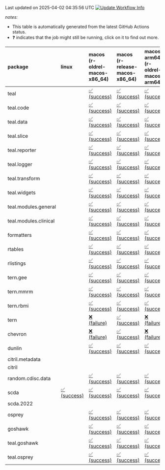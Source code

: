 Last updated on 2025-04-02 04:35:56 UTC [![Update Workflow
Info](https://github.com/averissimo/verdepcheck-status/actions/workflows/update.yaml/badge.svg)](https://github.com/averissimo/verdepcheck-status/actions/workflows/update.yaml)

*notes:*

-   This table is automatically generated from the latest GitHub Actions
    status.
-   ❓ indicates that the job might still be running, click on it to
    find out more.

<table>
<colgroup>
<col style="width: 1%" />
<col style="width: 6%" />
<col style="width: 7%" />
<col style="width: 7%" />
<col style="width: 7%" />
<col style="width: 7%" />
<col style="width: 7%" />
<col style="width: 7%" />
<col style="width: 7%" />
<col style="width: 7%" />
<col style="width: 7%" />
<col style="width: 7%" />
<col style="width: 7%" />
<col style="width: 7%" />
</colgroup>
<thead>
<tr class="header">
<th style="text-align: left;">package</th>
<th style="text-align: left;">linux</th>
<th style="text-align: left;">macos (r-oldrel-macos-x86_64)</th>
<th style="text-align: left;">macos (r-release-macos-x86_64)</th>
<th style="text-align: left;">macos-arm64 (r-oldrel-macos-arm64)</th>
<th style="text-align: left;">macos-arm64 (r-release-macos-arm64)</th>
<th style="text-align: left;">nosuggests</th>
<th style="text-align: left;">ubuntu-clang</th>
<th style="text-align: left;">ubuntu-gcc12</th>
<th style="text-align: left;">ubuntu-next</th>
<th style="text-align: left;">ubuntu-release</th>
<th style="text-align: left;">windows (r-devel-windows-x86_64)</th>
<th style="text-align: left;">windows (r-oldrel-windows-x86_64)</th>
<th style="text-align: left;">windows (r-release-windows-x86_64)</th>
</tr>
</thead>
<tbody>
<tr class="odd">
<td style="text-align: left;">teal</td>
<td style="text-align: left;"></td>
<td
style="text-align: left;"><a href="https://github.com/insightsengineering/teal/actions/runs/14152341141/job/39647227113">✅
(success)</a></td>
<td
style="text-align: left;"><a href="https://github.com/insightsengineering/teal/actions/runs/14152341141/job/39647226747">✅
(success)</a></td>
<td
style="text-align: left;"><a href="https://github.com/insightsengineering/teal/actions/runs/14152341141/job/39647226981">✅
(success)</a></td>
<td
style="text-align: left;"><a href="https://github.com/insightsengineering/teal/actions/runs/14152341141/job/39647226603">✅
(success)</a></td>
<td
style="text-align: left;"><a href="https://github.com/insightsengineering/teal/actions/runs/14152341141/job/39647227167">✅
(success)</a></td>
<td
style="text-align: left;"><a href="https://github.com/insightsengineering/teal/actions/runs/14152341141/job/39647226443">✅
(success)</a></td>
<td
style="text-align: left;"><a href="https://github.com/insightsengineering/teal/actions/runs/14152341141/job/39647226518">❌
(failure)</a></td>
<td
style="text-align: left;"><a href="https://github.com/insightsengineering/teal/actions/runs/14152341141/job/39647226795">✅
(success)</a></td>
<td
style="text-align: left;"><a href="https://github.com/insightsengineering/teal/actions/runs/14152341141/job/39647226928">✅
(success)</a></td>
<td
style="text-align: left;"><a href="https://github.com/insightsengineering/teal/actions/runs/14152341141/job/39647226134">✅
(success)</a></td>
<td
style="text-align: left;"><a href="https://github.com/insightsengineering/teal/actions/runs/14152341141/job/39647227211">✅
(success)</a></td>
<td
style="text-align: left;"><a href="https://github.com/insightsengineering/teal/actions/runs/14152341141/job/39647226848">✅
(success)</a></td>
</tr>
<tr class="even">
<td style="text-align: left;">teal.code</td>
<td style="text-align: left;"></td>
<td
style="text-align: left;"><a href="https://github.com/insightsengineering/teal.code/actions/runs/14152356469/job/39647262488">✅
(success)</a></td>
<td
style="text-align: left;"><a href="https://github.com/insightsengineering/teal.code/actions/runs/14152356469/job/39647262128">✅
(success)</a></td>
<td
style="text-align: left;"><a href="https://github.com/insightsengineering/teal.code/actions/runs/14152356469/job/39647262340">✅
(success)</a></td>
<td
style="text-align: left;"><a href="https://github.com/insightsengineering/teal.code/actions/runs/14152356469/job/39647262001">✅
(success)</a></td>
<td
style="text-align: left;"><a href="https://github.com/insightsengineering/teal.code/actions/runs/14152356469/job/39647262566">✅
(success)</a></td>
<td
style="text-align: left;"><a href="https://github.com/insightsengineering/teal.code/actions/runs/14152356469/job/39647261693">✅
(success)</a></td>
<td
style="text-align: left;"><a href="https://github.com/insightsengineering/teal.code/actions/runs/14152356469/job/39647261941">✅
(success)</a></td>
<td
style="text-align: left;"><a href="https://github.com/insightsengineering/teal.code/actions/runs/14152356469/job/39647262189">✅
(success)</a></td>
<td
style="text-align: left;"><a href="https://github.com/insightsengineering/teal.code/actions/runs/14152356469/job/39647262291">✅
(success)</a></td>
<td
style="text-align: left;"><a href="https://github.com/insightsengineering/teal.code/actions/runs/14152356469/job/39647261883">✅
(success)</a></td>
<td
style="text-align: left;"><a href="https://github.com/insightsengineering/teal.code/actions/runs/14152356469/job/39647262644">✅
(success)</a></td>
<td
style="text-align: left;"><a href="https://github.com/insightsengineering/teal.code/actions/runs/14152356469/job/39647262240">✅
(success)</a></td>
</tr>
<tr class="odd">
<td style="text-align: left;">teal.data</td>
<td style="text-align: left;"></td>
<td
style="text-align: left;"><a href="https://github.com/insightsengineering/teal.data/actions/runs/14152345164/job/39647236974">✅
(success)</a></td>
<td
style="text-align: left;"><a href="https://github.com/insightsengineering/teal.data/actions/runs/14152345164/job/39647236344">✅
(success)</a></td>
<td
style="text-align: left;"><a href="https://github.com/insightsengineering/teal.data/actions/runs/14152345164/job/39647236779">✅
(success)</a></td>
<td
style="text-align: left;"><a href="https://github.com/insightsengineering/teal.data/actions/runs/14152345164/job/39647236026">✅
(success)</a></td>
<td
style="text-align: left;"><a href="https://github.com/insightsengineering/teal.data/actions/runs/14152345164/job/39647237183">✅
(success)</a></td>
<td
style="text-align: left;"><a href="https://github.com/insightsengineering/teal.data/actions/runs/14152345164/job/39647235844">✅
(success)</a></td>
<td
style="text-align: left;"><a href="https://github.com/insightsengineering/teal.data/actions/runs/14152345164/job/39647236153">✅
(success)</a></td>
<td
style="text-align: left;"><a href="https://github.com/insightsengineering/teal.data/actions/runs/14152345164/job/39647236696">✅
(success)</a></td>
<td
style="text-align: left;"><a href="https://github.com/insightsengineering/teal.data/actions/runs/14152345164/job/39647236888">✅
(success)</a></td>
<td
style="text-align: left;"><a href="https://github.com/insightsengineering/teal.data/actions/runs/14152345164/job/39647235164">✅
(success)</a></td>
<td
style="text-align: left;"><a href="https://github.com/insightsengineering/teal.data/actions/runs/14152345164/job/39647237319">✅
(success)</a></td>
<td
style="text-align: left;"><a href="https://github.com/insightsengineering/teal.data/actions/runs/14152345164/job/39647236576">✅
(success)</a></td>
</tr>
<tr class="even">
<td style="text-align: left;">teal.slice</td>
<td style="text-align: left;"></td>
<td
style="text-align: left;"><a href="https://github.com/insightsengineering/teal.slice/actions/runs/14152350752/job/39647250264">✅
(success)</a></td>
<td
style="text-align: left;"><a href="https://github.com/insightsengineering/teal.slice/actions/runs/14152350752/job/39647249988">✅
(success)</a></td>
<td
style="text-align: left;"><a href="https://github.com/insightsengineering/teal.slice/actions/runs/14152350752/job/39647250134">✅
(success)</a></td>
<td
style="text-align: left;"><a href="https://github.com/insightsengineering/teal.slice/actions/runs/14152350752/job/39647249807">✅
(success)</a></td>
<td
style="text-align: left;"><a href="https://github.com/insightsengineering/teal.slice/actions/runs/14152350752/job/39647250312">✅
(success)</a></td>
<td
style="text-align: left;"><a href="https://github.com/insightsengineering/teal.slice/actions/runs/14152350752/job/39647249414">✅
(success)</a></td>
<td
style="text-align: left;"><a href="https://github.com/insightsengineering/teal.slice/actions/runs/14152350752/job/39647249698">✅
(success)</a></td>
<td
style="text-align: left;"><a href="https://github.com/insightsengineering/teal.slice/actions/runs/14152350752/job/39647249938">✅
(success)</a></td>
<td
style="text-align: left;"><a href="https://github.com/insightsengineering/teal.slice/actions/runs/14152350752/job/39647250032">✅
(success)</a></td>
<td
style="text-align: left;"><a href="https://github.com/insightsengineering/teal.slice/actions/runs/14152350752/job/39647249751">✅
(success)</a></td>
<td
style="text-align: left;"><a href="https://github.com/insightsengineering/teal.slice/actions/runs/14152350752/job/39647250370">✅
(success)</a></td>
<td
style="text-align: left;"><a href="https://github.com/insightsengineering/teal.slice/actions/runs/14152350752/job/39647250092">✅
(success)</a></td>
</tr>
<tr class="odd">
<td style="text-align: left;">teal.reporter</td>
<td style="text-align: left;"></td>
<td
style="text-align: left;"><a href="https://github.com/insightsengineering/teal.reporter/actions/runs/14152349825/job/39647248926">✅
(success)</a></td>
<td
style="text-align: left;"><a href="https://github.com/insightsengineering/teal.reporter/actions/runs/14152349825/job/39647248361">✅
(success)</a></td>
<td
style="text-align: left;"><a href="https://github.com/insightsengineering/teal.reporter/actions/runs/14152349825/job/39647248743">✅
(success)</a></td>
<td
style="text-align: left;"><a href="https://github.com/insightsengineering/teal.reporter/actions/runs/14152349825/job/39647247521">✅
(success)</a></td>
<td
style="text-align: left;"><a href="https://github.com/insightsengineering/teal.reporter/actions/runs/14152349825/job/39647249188">✅
(success)</a></td>
<td
style="text-align: left;"><a href="https://github.com/insightsengineering/teal.reporter/actions/runs/14152349825/job/39647246501">✅
(success)</a></td>
<td
style="text-align: left;"><a href="https://github.com/insightsengineering/teal.reporter/actions/runs/14152349825/job/39647247165">✅
(success)</a></td>
<td
style="text-align: left;"><a href="https://github.com/insightsengineering/teal.reporter/actions/runs/14152349825/job/39647248447">✅
(success)</a></td>
<td
style="text-align: left;"><a href="https://github.com/insightsengineering/teal.reporter/actions/runs/14152349825/job/39647248637">✅
(success)</a></td>
<td
style="text-align: left;"><a href="https://github.com/insightsengineering/teal.reporter/actions/runs/14152349825/job/39647247011">✅
(success)</a></td>
<td
style="text-align: left;"><a href="https://github.com/insightsengineering/teal.reporter/actions/runs/14152349825/job/39647249278">✅
(success)</a></td>
<td
style="text-align: left;"><a href="https://github.com/insightsengineering/teal.reporter/actions/runs/14152349825/job/39647248533">✅
(success)</a></td>
</tr>
<tr class="even">
<td style="text-align: left;">teal.logger</td>
<td style="text-align: left;"></td>
<td
style="text-align: left;"><a href="https://github.com/insightsengineering/teal.logger/actions/runs/14152344904/job/39647236860">✅
(success)</a></td>
<td
style="text-align: left;"><a href="https://github.com/insightsengineering/teal.logger/actions/runs/14152344904/job/39647236088">✅
(success)</a></td>
<td
style="text-align: left;"><a href="https://github.com/insightsengineering/teal.logger/actions/runs/14152344904/job/39647236635">✅
(success)</a></td>
<td
style="text-align: left;"><a href="https://github.com/insightsengineering/teal.logger/actions/runs/14152344904/job/39647235551">✅
(success)</a></td>
<td
style="text-align: left;"><a href="https://github.com/insightsengineering/teal.logger/actions/runs/14152344904/job/39647237188">✅
(success)</a></td>
<td
style="text-align: left;"><a href="https://github.com/insightsengineering/teal.logger/actions/runs/14152344904/job/39647235383">✅
(success)</a></td>
<td
style="text-align: left;"><a href="https://github.com/insightsengineering/teal.logger/actions/runs/14152344904/job/39647235947">✅
(success)</a></td>
<td
style="text-align: left;"><a href="https://github.com/insightsengineering/teal.logger/actions/runs/14152344904/job/39647236541">✅
(success)</a></td>
<td
style="text-align: left;"><a href="https://github.com/insightsengineering/teal.logger/actions/runs/14152344904/job/39647236744">✅
(success)</a></td>
<td
style="text-align: left;"><a href="https://github.com/insightsengineering/teal.logger/actions/runs/14152344904/job/39647234633">✅
(success)</a></td>
<td
style="text-align: left;"><a href="https://github.com/insightsengineering/teal.logger/actions/runs/14152344904/job/39647237094">✅
(success)</a></td>
<td
style="text-align: left;"><a href="https://github.com/insightsengineering/teal.logger/actions/runs/14152344904/job/39647236428">✅
(success)</a></td>
</tr>
<tr class="odd">
<td style="text-align: left;">teal.transform</td>
<td style="text-align: left;"></td>
<td
style="text-align: left;"><a href="https://github.com/insightsengineering/teal.transform/actions/runs/14152350067/job/39647249347">✅
(success)</a></td>
<td
style="text-align: left;"><a href="https://github.com/insightsengineering/teal.transform/actions/runs/14152350067/job/39647248640">✅
(success)</a></td>
<td
style="text-align: left;"><a href="https://github.com/insightsengineering/teal.transform/actions/runs/14152350067/job/39647249213">✅
(success)</a></td>
<td
style="text-align: left;"><a href="https://github.com/insightsengineering/teal.transform/actions/runs/14152350067/job/39647248393">✅
(success)</a></td>
<td
style="text-align: left;"><a href="https://github.com/insightsengineering/teal.transform/actions/runs/14152350067/job/39647249281">✅
(success)</a></td>
<td
style="text-align: left;"><a href="https://github.com/insightsengineering/teal.transform/actions/runs/14152350067/job/39647247518">✅
(success)</a></td>
<td
style="text-align: left;"><a href="https://github.com/insightsengineering/teal.transform/actions/runs/14152350067/job/39647247889">✅
(success)</a></td>
<td
style="text-align: left;"><a href="https://github.com/insightsengineering/teal.transform/actions/runs/14152350067/job/39647248741">✅
(success)</a></td>
<td
style="text-align: left;"><a href="https://github.com/insightsengineering/teal.transform/actions/runs/14152350067/job/39647248892">✅
(success)</a></td>
<td
style="text-align: left;"><a href="https://github.com/insightsengineering/teal.transform/actions/runs/14152350067/job/39647246874">✅
(success)</a></td>
<td
style="text-align: left;"><a href="https://github.com/insightsengineering/teal.transform/actions/runs/14152350067/job/39647249505">✅
(success)</a></td>
<td
style="text-align: left;"><a href="https://github.com/insightsengineering/teal.transform/actions/runs/14152350067/job/39647248812">✅
(success)</a></td>
</tr>
<tr class="even">
<td style="text-align: left;">teal.widgets</td>
<td style="text-align: left;"></td>
<td
style="text-align: left;"><a href="https://github.com/insightsengineering/teal.widgets/actions/runs/14152359037/job/39647285386">✅
(success)</a></td>
<td
style="text-align: left;"><a href="https://github.com/insightsengineering/teal.widgets/actions/runs/14152359037/job/39647284948">✅
(success)</a></td>
<td
style="text-align: left;"><a href="https://github.com/insightsengineering/teal.widgets/actions/runs/14152359037/job/39647285231">✅
(success)</a></td>
<td
style="text-align: left;"><a href="https://github.com/insightsengineering/teal.widgets/actions/runs/14152359037/job/39647284707">✅
(success)</a></td>
<td
style="text-align: left;"><a href="https://github.com/insightsengineering/teal.widgets/actions/runs/14152359037/job/39647285480">✅
(success)</a></td>
<td
style="text-align: left;"><a href="https://github.com/insightsengineering/teal.widgets/actions/runs/14152359037/job/39647284377">✅
(success)</a></td>
<td
style="text-align: left;"><a href="https://github.com/insightsengineering/teal.widgets/actions/runs/14152359037/job/39647284645">✅
(success)</a></td>
<td
style="text-align: left;"><a href="https://github.com/insightsengineering/teal.widgets/actions/runs/14152359037/job/39647285022">✅
(success)</a></td>
<td
style="text-align: left;"><a href="https://github.com/insightsengineering/teal.widgets/actions/runs/14152359037/job/39647285146">✅
(success)</a></td>
<td
style="text-align: left;"><a href="https://github.com/insightsengineering/teal.widgets/actions/runs/14152359037/job/39647284575">✅
(success)</a></td>
<td
style="text-align: left;"><a href="https://github.com/insightsengineering/teal.widgets/actions/runs/14152359037/job/39647285688">✅
(success)</a></td>
<td
style="text-align: left;"><a href="https://github.com/insightsengineering/teal.widgets/actions/runs/14152359037/job/39647285082">✅
(success)</a></td>
</tr>
<tr class="odd">
<td style="text-align: left;">teal.modules.general</td>
<td style="text-align: left;"></td>
<td
style="text-align: left;"><a href="https://github.com/insightsengineering/teal.modules.general/actions/runs/14152341683/job/39647227084">✅
(success)</a></td>
<td
style="text-align: left;"><a href="https://github.com/insightsengineering/teal.modules.general/actions/runs/14152341683/job/39647226894">✅
(success)</a></td>
<td
style="text-align: left;"><a href="https://github.com/insightsengineering/teal.modules.general/actions/runs/14152341683/job/39647227015">✅
(success)</a></td>
<td
style="text-align: left;"><a href="https://github.com/insightsengineering/teal.modules.general/actions/runs/14152341683/job/39647226683">✅
(success)</a></td>
<td style="text-align: left;"></td>
<td style="text-align: left;"></td>
<td style="text-align: left;"></td>
<td
style="text-align: left;"><a href="https://github.com/insightsengineering/teal.modules.general/actions/runs/14152341683/job/39647226760">✅
(success)</a></td>
<td
style="text-align: left;"><a href="https://github.com/insightsengineering/teal.modules.general/actions/runs/14152341683/job/39647226815">✅
(success)</a></td>
<td
style="text-align: left;"><a href="https://github.com/insightsengineering/teal.modules.general/actions/runs/14152341683/job/39647226544">✅
(success)</a></td>
<td
style="text-align: left;"><a href="https://github.com/insightsengineering/teal.modules.general/actions/runs/14152341683/job/39647227152">✅
(success)</a></td>
<td
style="text-align: left;"><a href="https://github.com/insightsengineering/teal.modules.general/actions/runs/14152341683/job/39647226951">✅
(success)</a></td>
</tr>
<tr class="even">
<td style="text-align: left;">teal.modules.clinical</td>
<td style="text-align: left;"></td>
<td
style="text-align: left;"><a href="https://github.com/insightsengineering/teal.modules.clinical/actions/runs/14152354565/job/39647259395">✅
(success)</a></td>
<td
style="text-align: left;"><a href="https://github.com/insightsengineering/teal.modules.clinical/actions/runs/14152354565/job/39647259160">✅
(success)</a></td>
<td
style="text-align: left;"><a href="https://github.com/insightsengineering/teal.modules.clinical/actions/runs/14152354565/job/39647259319">✅
(success)</a></td>
<td
style="text-align: left;"><a href="https://github.com/insightsengineering/teal.modules.clinical/actions/runs/14152354565/job/39647259074">✅
(success)</a></td>
<td style="text-align: left;"></td>
<td style="text-align: left;"></td>
<td style="text-align: left;"></td>
<td
style="text-align: left;"><a href="https://github.com/insightsengineering/teal.modules.clinical/actions/runs/14152354565/job/39647258712">✅
(success)</a></td>
<td
style="text-align: left;"><a href="https://github.com/insightsengineering/teal.modules.clinical/actions/runs/14152354565/job/39647258948">✅
(success)</a></td>
<td
style="text-align: left;"><a href="https://github.com/insightsengineering/teal.modules.clinical/actions/runs/14152354565/job/39647258875">✅
(success)</a></td>
<td
style="text-align: left;"><a href="https://github.com/insightsengineering/teal.modules.clinical/actions/runs/14152354565/job/39647259460">✅
(success)</a></td>
<td
style="text-align: left;"><a href="https://github.com/insightsengineering/teal.modules.clinical/actions/runs/14152354565/job/39647259242">✅
(success)</a></td>
</tr>
<tr class="odd">
<td style="text-align: left;">formatters</td>
<td style="text-align: left;"></td>
<td
style="text-align: left;"><a href="https://github.com/insightsengineering/formatters/actions/runs/14152353789/job/39647256626">✅
(success)</a></td>
<td
style="text-align: left;"><a href="https://github.com/insightsengineering/formatters/actions/runs/14152353789/job/39647255969">✅
(success)</a></td>
<td
style="text-align: left;"><a href="https://github.com/insightsengineering/formatters/actions/runs/14152353789/job/39647256399">✅
(success)</a></td>
<td
style="text-align: left;"><a href="https://github.com/insightsengineering/formatters/actions/runs/14152353789/job/39647255765">✅
(success)</a></td>
<td
style="text-align: left;"><a href="https://github.com/insightsengineering/formatters/actions/runs/14152353789/job/39647257225">✅
(success)</a></td>
<td
style="text-align: left;"><a href="https://github.com/insightsengineering/formatters/actions/runs/14152353789/job/39647255858">✅
(success)</a></td>
<td
style="text-align: left;"><a href="https://github.com/insightsengineering/formatters/actions/runs/14152353789/job/39647256076">✅
(success)</a></td>
<td
style="text-align: left;"><a href="https://github.com/insightsengineering/formatters/actions/runs/14152353789/job/39647256502">✅
(success)</a></td>
<td
style="text-align: left;"><a href="https://github.com/insightsengineering/formatters/actions/runs/14152353789/job/39647256749">✅
(success)</a></td>
<td
style="text-align: left;"><a href="https://github.com/insightsengineering/formatters/actions/runs/14152353789/job/39647255398">✅
(success)</a></td>
<td
style="text-align: left;"><a href="https://github.com/insightsengineering/formatters/actions/runs/14152353789/job/39647256872">✅
(success)</a></td>
<td
style="text-align: left;"><a href="https://github.com/insightsengineering/formatters/actions/runs/14152353789/job/39647256175">✅
(success)</a></td>
</tr>
<tr class="even">
<td style="text-align: left;">rtables</td>
<td style="text-align: left;"></td>
<td
style="text-align: left;"><a href="https://github.com/insightsengineering/rtables/actions/runs/14152341068/job/39647226864">✅
(success)</a></td>
<td
style="text-align: left;"><a href="https://github.com/insightsengineering/rtables/actions/runs/14152341068/job/39647226452">✅
(success)</a></td>
<td
style="text-align: left;"><a href="https://github.com/insightsengineering/rtables/actions/runs/14152341068/job/39647226757">✅
(success)</a></td>
<td
style="text-align: left;"><a href="https://github.com/insightsengineering/rtables/actions/runs/14152341068/job/39647226359">✅
(success)</a></td>
<td
style="text-align: left;"><a href="https://github.com/insightsengineering/rtables/actions/runs/14152341068/job/39647227192">✅
(success)</a></td>
<td
style="text-align: left;"><a href="https://github.com/insightsengineering/rtables/actions/runs/14152341068/job/39647226528">✅
(success)</a></td>
<td
style="text-align: left;"><a href="https://github.com/insightsengineering/rtables/actions/runs/14152341068/job/39647226682">✅
(success)</a></td>
<td
style="text-align: left;"><a href="https://github.com/insightsengineering/rtables/actions/runs/14152341068/job/39647226934">✅
(success)</a></td>
<td
style="text-align: left;"><a href="https://github.com/insightsengineering/rtables/actions/runs/14152341068/job/39647227063">✅
(success)</a></td>
<td
style="text-align: left;"><a href="https://github.com/insightsengineering/rtables/actions/runs/14152341068/job/39647226065">✅
(success)</a></td>
<td
style="text-align: left;"><a href="https://github.com/insightsengineering/rtables/actions/runs/14152341068/job/39647227007">✅
(success)</a></td>
<td
style="text-align: left;"><a href="https://github.com/insightsengineering/rtables/actions/runs/14152341068/job/39647226610">✅
(success)</a></td>
</tr>
<tr class="odd">
<td style="text-align: left;">rlistings</td>
<td style="text-align: left;"></td>
<td
style="text-align: left;"><a href="https://github.com/insightsengineering/rlistings/actions/runs/14152345880/job/39647238744">✅
(success)</a></td>
<td
style="text-align: left;"><a href="https://github.com/insightsengineering/rlistings/actions/runs/14152345880/job/39647238411">✅
(success)</a></td>
<td
style="text-align: left;"><a href="https://github.com/insightsengineering/rlistings/actions/runs/14152345880/job/39647238644">✅
(success)</a></td>
<td
style="text-align: left;"><a href="https://github.com/insightsengineering/rlistings/actions/runs/14152345880/job/39647238267">✅
(success)</a></td>
<td
style="text-align: left;"><a href="https://github.com/insightsengineering/rlistings/actions/runs/14152345880/job/39647238804">✅
(success)</a></td>
<td
style="text-align: left;"><a href="https://github.com/insightsengineering/rlistings/actions/runs/14152345880/job/39647237509">✅
(success)</a></td>
<td
style="text-align: left;"><a href="https://github.com/insightsengineering/rlistings/actions/runs/14152345880/job/39647238171">✅
(success)</a></td>
<td
style="text-align: left;"><a href="https://github.com/insightsengineering/rlistings/actions/runs/14152345880/job/39647238471">✅
(success)</a></td>
<td
style="text-align: left;"><a href="https://github.com/insightsengineering/rlistings/actions/runs/14152345880/job/39647238594">✅
(success)</a></td>
<td
style="text-align: left;"><a href="https://github.com/insightsengineering/rlistings/actions/runs/14152345880/job/39647238074">✅
(success)</a></td>
<td
style="text-align: left;"><a href="https://github.com/insightsengineering/rlistings/actions/runs/14152345880/job/39647238853">✅
(success)</a></td>
<td
style="text-align: left;"><a href="https://github.com/insightsengineering/rlistings/actions/runs/14152345880/job/39647238539">✅
(success)</a></td>
</tr>
<tr class="even">
<td style="text-align: left;">tern.gee</td>
<td style="text-align: left;"></td>
<td
style="text-align: left;"><a href="https://github.com/insightsengineering/tern.gee/actions/runs/14152354398/job/39647258722">✅
(success)</a></td>
<td
style="text-align: left;"><a href="https://github.com/insightsengineering/tern.gee/actions/runs/14152354398/job/39647257713">✅
(success)</a></td>
<td
style="text-align: left;"><a href="https://github.com/insightsengineering/tern.gee/actions/runs/14152354398/job/39647258301">✅
(success)</a></td>
<td
style="text-align: left;"><a href="https://github.com/insightsengineering/tern.gee/actions/runs/14152354398/job/39647257475">✅
(success)</a></td>
<td
style="text-align: left;"><a href="https://github.com/insightsengineering/tern.gee/actions/runs/14152354398/job/39647259012">✅
(success)</a></td>
<td
style="text-align: left;"><a href="https://github.com/insightsengineering/tern.gee/actions/runs/14152354398/job/39647257328">✅
(success)</a></td>
<td
style="text-align: left;"><a href="https://github.com/insightsengineering/tern.gee/actions/runs/14152354398/job/39647257597">✅
(success)</a></td>
<td
style="text-align: left;"><a href="https://github.com/insightsengineering/tern.gee/actions/runs/14152354398/job/39647258079">✅
(success)</a></td>
<td
style="text-align: left;"><a href="https://github.com/insightsengineering/tern.gee/actions/runs/14152354398/job/39647258603">✅
(success)</a></td>
<td
style="text-align: left;"><a href="https://github.com/insightsengineering/tern.gee/actions/runs/14152354398/job/39647256772">✅
(success)</a></td>
<td
style="text-align: left;"><a href="https://github.com/insightsengineering/tern.gee/actions/runs/14152354398/job/39647258919">✅
(success)</a></td>
<td
style="text-align: left;"><a href="https://github.com/insightsengineering/tern.gee/actions/runs/14152354398/job/39647257935">✅
(success)</a></td>
</tr>
<tr class="odd">
<td style="text-align: left;">tern.mmrm</td>
<td style="text-align: left;"></td>
<td
style="text-align: left;"><a href="https://github.com/insightsengineering/tern.mmrm/actions/runs/14152359102/job/39647288656">✅
(success)</a></td>
<td
style="text-align: left;"><a href="https://github.com/insightsengineering/tern.mmrm/actions/runs/14152359102/job/39647287887">✅
(success)</a></td>
<td
style="text-align: left;"><a href="https://github.com/insightsengineering/tern.mmrm/actions/runs/14152359102/job/39647288411">✅
(success)</a></td>
<td
style="text-align: left;"><a href="https://github.com/insightsengineering/tern.mmrm/actions/runs/14152359102/job/39647287592">✅
(success)</a></td>
<td
style="text-align: left;"><a href="https://github.com/insightsengineering/tern.mmrm/actions/runs/14152359102/job/39647289015">✅
(success)</a></td>
<td
style="text-align: left;"><a href="https://github.com/insightsengineering/tern.mmrm/actions/runs/14152359102/job/39647287437">✅
(success)</a></td>
<td
style="text-align: left;"><a href="https://github.com/insightsengineering/tern.mmrm/actions/runs/14152359102/job/39647287749">✅
(success)</a></td>
<td
style="text-align: left;"><a href="https://github.com/insightsengineering/tern.mmrm/actions/runs/14152359102/job/39647288293">✅
(success)</a></td>
<td
style="text-align: left;"><a href="https://github.com/insightsengineering/tern.mmrm/actions/runs/14152359102/job/39647288551">✅
(success)</a></td>
<td
style="text-align: left;"><a href="https://github.com/insightsengineering/tern.mmrm/actions/runs/14152359102/job/39647287101">✅
(success)</a></td>
<td
style="text-align: left;"><a href="https://github.com/insightsengineering/tern.mmrm/actions/runs/14152359102/job/39647288909">✅
(success)</a></td>
<td
style="text-align: left;"><a href="https://github.com/insightsengineering/tern.mmrm/actions/runs/14152359102/job/39647288138">✅
(success)</a></td>
</tr>
<tr class="even">
<td style="text-align: left;">tern.rbmi</td>
<td style="text-align: left;"></td>
<td
style="text-align: left;"><a href="https://github.com/insightsengineering/tern.rbmi/actions/runs/14152353861/job/39647257576">✅
(success)</a></td>
<td
style="text-align: left;"><a href="https://github.com/insightsengineering/tern.rbmi/actions/runs/14152353861/job/39647256703">✅
(success)</a></td>
<td
style="text-align: left;"><a href="https://github.com/insightsengineering/tern.rbmi/actions/runs/14152353861/job/39647257307">✅
(success)</a></td>
<td
style="text-align: left;"><a href="https://github.com/insightsengineering/tern.rbmi/actions/runs/14152353861/job/39647256478">✅
(success)</a></td>
<td
style="text-align: left;"><a href="https://github.com/insightsengineering/tern.rbmi/actions/runs/14152353861/job/39647257923">✅
(success)</a></td>
<td
style="text-align: left;"><a href="https://github.com/insightsengineering/tern.rbmi/actions/runs/14152353861/job/39647256379">✅
(success)</a></td>
<td
style="text-align: left;"><a href="https://github.com/insightsengineering/tern.rbmi/actions/runs/14152353861/job/39647256599">✅
(success)</a></td>
<td
style="text-align: left;"><a href="https://github.com/insightsengineering/tern.rbmi/actions/runs/14152353861/job/39647257169">✅
(success)</a></td>
<td
style="text-align: left;"><a href="https://github.com/insightsengineering/tern.rbmi/actions/runs/14152353861/job/39647257441">✅
(success)</a></td>
<td
style="text-align: left;"><a href="https://github.com/insightsengineering/tern.rbmi/actions/runs/14152353861/job/39647256031">✅
(success)</a></td>
<td
style="text-align: left;"><a href="https://github.com/insightsengineering/tern.rbmi/actions/runs/14152353861/job/39647257812">✅
(success)</a></td>
<td
style="text-align: left;"><a href="https://github.com/insightsengineering/tern.rbmi/actions/runs/14152353861/job/39647257045">✅
(success)</a></td>
</tr>
<tr class="odd">
<td style="text-align: left;">tern</td>
<td style="text-align: left;"></td>
<td
style="text-align: left;"><a href="https://github.com/insightsengineering/tern/actions/runs/14152349797/job/39647247319">❌
(failure)</a></td>
<td
style="text-align: left;"><a href="https://github.com/insightsengineering/tern/actions/runs/14152349797/job/39647246458">✅
(success)</a></td>
<td
style="text-align: left;"><a href="https://github.com/insightsengineering/tern/actions/runs/14152349797/job/39647247008">❌
(failure)</a></td>
<td
style="text-align: left;"><a href="https://github.com/insightsengineering/tern/actions/runs/14152349797/job/39647246208">✅
(success)</a></td>
<td
style="text-align: left;"><a href="https://github.com/insightsengineering/tern/actions/runs/14152349797/job/39647248414">✅
(success)</a></td>
<td
style="text-align: left;"><a href="https://github.com/insightsengineering/tern/actions/runs/14152349797/job/39647245926">✅
(success)</a></td>
<td
style="text-align: left;"><a href="https://github.com/insightsengineering/tern/actions/runs/14152349797/job/39647246347">✅
(success)</a></td>
<td
style="text-align: left;"><a href="https://github.com/insightsengineering/tern/actions/runs/14152349797/job/39647246838">✅
(success)</a></td>
<td
style="text-align: left;"><a href="https://github.com/insightsengineering/tern/actions/runs/14152349797/job/39647247129">✅
(success)</a></td>
<td
style="text-align: left;"><a href="https://github.com/insightsengineering/tern/actions/runs/14152349797/job/39647245544">✅
(success)</a></td>
<td
style="text-align: left;"><a href="https://github.com/insightsengineering/tern/actions/runs/14152349797/job/39647248124">❌
(failure)</a></td>
<td
style="text-align: left;"><a href="https://github.com/insightsengineering/tern/actions/runs/14152349797/job/39647246725">✅
(success)</a></td>
</tr>
<tr class="even">
<td style="text-align: left;">chevron</td>
<td style="text-align: left;"></td>
<td
style="text-align: left;"><a href="https://github.com/insightsengineering/chevron/actions/runs/14152355746/job/39647261517">❌
(failure)</a></td>
<td
style="text-align: left;"><a href="https://github.com/insightsengineering/chevron/actions/runs/14152355746/job/39647261242">✅
(success)</a></td>
<td
style="text-align: left;"><a href="https://github.com/insightsengineering/chevron/actions/runs/14152355746/job/39647261410">❌
(failure)</a></td>
<td
style="text-align: left;"><a href="https://github.com/insightsengineering/chevron/actions/runs/14152355746/job/39647261155">✅
(success)</a></td>
<td
style="text-align: left;"><a href="https://github.com/insightsengineering/chevron/actions/runs/14152355746/job/39647261559">✅
(success)</a></td>
<td
style="text-align: left;"><a href="https://github.com/insightsengineering/chevron/actions/runs/14152355746/job/39647260907">✅
(success)</a></td>
<td
style="text-align: left;"><a href="https://github.com/insightsengineering/chevron/actions/runs/14152355746/job/39647261111">✅
(success)</a></td>
<td
style="text-align: left;"><a href="https://github.com/insightsengineering/chevron/actions/runs/14152355746/job/39647261288">✅
(success)</a></td>
<td
style="text-align: left;"><a href="https://github.com/insightsengineering/chevron/actions/runs/14152355746/job/39647261361">✅
(success)</a></td>
<td
style="text-align: left;"><a href="https://github.com/insightsengineering/chevron/actions/runs/14152355746/job/39647261075">✅
(success)</a></td>
<td
style="text-align: left;"><a href="https://github.com/insightsengineering/chevron/actions/runs/14152355746/job/39647261648">❌
(failure)</a></td>
<td
style="text-align: left;"><a href="https://github.com/insightsengineering/chevron/actions/runs/14152355746/job/39647261327">✅
(success)</a></td>
</tr>
<tr class="odd">
<td style="text-align: left;">dunlin</td>
<td style="text-align: left;"></td>
<td
style="text-align: left;"><a href="https://github.com/insightsengineering/dunlin/actions/runs/12616307113/job/35157397606">✅
(success)</a></td>
<td
style="text-align: left;"><a href="https://github.com/insightsengineering/dunlin/actions/runs/12616307113/job/35157397136">✅
(success)</a></td>
<td
style="text-align: left;"><a href="https://github.com/insightsengineering/dunlin/actions/runs/12616307113/job/35157397443">✅
(success)</a></td>
<td
style="text-align: left;"><a href="https://github.com/insightsengineering/dunlin/actions/runs/12616307113/job/35157396975">✅
(success)</a></td>
<td
style="text-align: left;"><a href="https://github.com/insightsengineering/dunlin/actions/runs/12616307113/job/35157397923">✅
(success)</a></td>
<td
style="text-align: left;"><a href="https://github.com/insightsengineering/dunlin/actions/runs/12616307113/job/35157397053">✅
(success)</a></td>
<td
style="text-align: left;"><a href="https://github.com/insightsengineering/dunlin/actions/runs/12616307113/job/35157397205">✅
(success)</a></td>
<td
style="text-align: left;"><a href="https://github.com/insightsengineering/dunlin/actions/runs/12616307113/job/35157397533">✅
(success)</a></td>
<td
style="text-align: left;"><a href="https://github.com/insightsengineering/dunlin/actions/runs/12616307113/job/35157397749">✅
(success)</a></td>
<td
style="text-align: left;"><a href="https://github.com/insightsengineering/dunlin/actions/runs/12616307113/job/35157396791">✅
(success)</a></td>
<td
style="text-align: left;"><a href="https://github.com/insightsengineering/dunlin/actions/runs/12616307113/job/35157397670">✅
(success)</a></td>
<td
style="text-align: left;"><a href="https://github.com/insightsengineering/dunlin/actions/runs/12616307113/job/35157397262">✅
(success)</a></td>
</tr>
<tr class="even">
<td style="text-align: left;">citril.metadata</td>
<td style="text-align: left;"></td>
<td style="text-align: left;"></td>
<td style="text-align: left;"></td>
<td style="text-align: left;"></td>
<td style="text-align: left;"></td>
<td style="text-align: left;"></td>
<td style="text-align: left;"></td>
<td style="text-align: left;"></td>
<td style="text-align: left;"></td>
<td style="text-align: left;"></td>
<td style="text-align: left;"></td>
<td style="text-align: left;"></td>
<td style="text-align: left;"></td>
</tr>
<tr class="odd">
<td style="text-align: left;">citril</td>
<td style="text-align: left;"></td>
<td style="text-align: left;"></td>
<td style="text-align: left;"></td>
<td style="text-align: left;"></td>
<td style="text-align: left;"></td>
<td style="text-align: left;"></td>
<td style="text-align: left;"></td>
<td style="text-align: left;"></td>
<td style="text-align: left;"></td>
<td style="text-align: left;"></td>
<td style="text-align: left;"></td>
<td style="text-align: left;"></td>
<td style="text-align: left;"></td>
</tr>
<tr class="even">
<td style="text-align: left;">random.cdisc.data</td>
<td style="text-align: left;"></td>
<td
style="text-align: left;"><a href="https://github.com/insightsengineering/random.cdisc.data/actions/runs/14152350980/job/39647250785">✅
(success)</a></td>
<td
style="text-align: left;"><a href="https://github.com/insightsengineering/random.cdisc.data/actions/runs/14152350980/job/39647250471">✅
(success)</a></td>
<td
style="text-align: left;"><a href="https://github.com/insightsengineering/random.cdisc.data/actions/runs/14152350980/job/39647250689">✅
(success)</a></td>
<td
style="text-align: left;"><a href="https://github.com/insightsengineering/random.cdisc.data/actions/runs/14152350980/job/39647250346">✅
(success)</a></td>
<td
style="text-align: left;"><a href="https://github.com/insightsengineering/random.cdisc.data/actions/runs/14152350980/job/39647250852">✅
(success)</a></td>
<td
style="text-align: left;"><a href="https://github.com/insightsengineering/random.cdisc.data/actions/runs/14152350980/job/39647249997">✅
(success)</a></td>
<td
style="text-align: left;"><a href="https://github.com/insightsengineering/random.cdisc.data/actions/runs/14152350980/job/39647250281">✅
(success)</a></td>
<td
style="text-align: left;"><a href="https://github.com/insightsengineering/random.cdisc.data/actions/runs/14152350980/job/39647250527">✅
(success)</a></td>
<td
style="text-align: left;"><a href="https://github.com/insightsengineering/random.cdisc.data/actions/runs/14152350980/job/39647250628">✅
(success)</a></td>
<td
style="text-align: left;"><a href="https://github.com/insightsengineering/random.cdisc.data/actions/runs/14152350980/job/39647250196">✅
(success)</a></td>
<td
style="text-align: left;"><a href="https://github.com/insightsengineering/random.cdisc.data/actions/runs/14152350980/job/39647250822">✅
(success)</a></td>
<td
style="text-align: left;"><a href="https://github.com/insightsengineering/random.cdisc.data/actions/runs/14152350980/job/39647250580">✅
(success)</a></td>
</tr>
<tr class="odd">
<td style="text-align: left;">scda</td>
<td
style="text-align: left;"><a href="https://github.com/insightsengineering/scda/actions/runs/10437595381/job/28903953758">✅
(success)</a></td>
<td
style="text-align: left;"><a href="https://github.com/insightsengineering/scda/actions/runs/10437595381/job/28903953430">✅
(success)</a></td>
<td
style="text-align: left;"><a href="https://github.com/insightsengineering/scda/actions/runs/10437595381/job/28903953031">✅
(success)</a></td>
<td
style="text-align: left;"><a href="https://github.com/insightsengineering/scda/actions/runs/10437595381/job/28903953278">✅
(success)</a></td>
<td
style="text-align: left;"><a href="https://github.com/insightsengineering/scda/actions/runs/10437595381/job/28903952896">✅
(success)</a></td>
<td
style="text-align: left;"><a href="https://github.com/insightsengineering/scda/actions/runs/10437595381/job/28903953675">❌
(failure)</a></td>
<td
style="text-align: left;"><a href="https://github.com/insightsengineering/scda/actions/runs/10437595381/job/28903952832">✅
(success)</a></td>
<td
style="text-align: left;"><a href="https://github.com/insightsengineering/scda/actions/runs/10437595381/job/28903952973">✅
(success)</a></td>
<td
style="text-align: left;"><a href="https://github.com/insightsengineering/scda/actions/runs/10437595381/job/28903953208">✅
(success)</a></td>
<td
style="text-align: left;"><a href="https://github.com/insightsengineering/scda/actions/runs/10437595381/job/28903953361">✅
(success)</a></td>
<td
style="text-align: left;"><a href="https://github.com/insightsengineering/scda/actions/runs/10437595381/job/28903952629">✅
(success)</a></td>
<td
style="text-align: left;"><a href="https://github.com/insightsengineering/scda/actions/runs/10437595381/job/28903953574">✅
(success)</a></td>
<td
style="text-align: left;"><a href="https://github.com/insightsengineering/scda/actions/runs/10437595381/job/28903953140">✅
(success)</a></td>
</tr>
<tr class="even">
<td style="text-align: left;">scda.2022</td>
<td style="text-align: left;"></td>
<td style="text-align: left;"></td>
<td style="text-align: left;"></td>
<td style="text-align: left;"></td>
<td style="text-align: left;"></td>
<td style="text-align: left;"></td>
<td style="text-align: left;"></td>
<td style="text-align: left;"></td>
<td style="text-align: left;"></td>
<td style="text-align: left;"></td>
<td style="text-align: left;"></td>
<td style="text-align: left;"></td>
<td style="text-align: left;"></td>
</tr>
<tr class="odd">
<td style="text-align: left;">osprey</td>
<td style="text-align: left;"></td>
<td
style="text-align: left;"><a href="https://github.com/insightsengineering/osprey/actions/runs/14152356681/job/39647263168">✅
(success)</a></td>
<td
style="text-align: left;"><a href="https://github.com/insightsengineering/osprey/actions/runs/14152356681/job/39647262652">✅
(success)</a></td>
<td
style="text-align: left;"><a href="https://github.com/insightsengineering/osprey/actions/runs/14152356681/job/39647263012">✅
(success)</a></td>
<td
style="text-align: left;"><a href="https://github.com/insightsengineering/osprey/actions/runs/14152356681/job/39647262480">✅
(success)</a></td>
<td
style="text-align: left;"><a href="https://github.com/insightsengineering/osprey/actions/runs/14152356681/job/39647263405">✅
(success)</a></td>
<td
style="text-align: left;"><a href="https://github.com/insightsengineering/osprey/actions/runs/14152356681/job/39647262404">✅
(success)</a></td>
<td
style="text-align: left;"><a href="https://github.com/insightsengineering/osprey/actions/runs/14152356681/job/39647262569">✅
(success)</a></td>
<td
style="text-align: left;"><a href="https://github.com/insightsengineering/osprey/actions/runs/14152356681/job/39647262931">✅
(success)</a></td>
<td
style="text-align: left;"><a href="https://github.com/insightsengineering/osprey/actions/runs/14152356681/job/39647263077">✅
(success)</a></td>
<td
style="text-align: left;"><a href="https://github.com/insightsengineering/osprey/actions/runs/14152356681/job/39647262191">✅
(success)</a></td>
<td
style="text-align: left;"><a href="https://github.com/insightsengineering/osprey/actions/runs/14152356681/job/39647263244">✅
(success)</a></td>
<td
style="text-align: left;"><a href="https://github.com/insightsengineering/osprey/actions/runs/14152356681/job/39647262783">✅
(success)</a></td>
</tr>
<tr class="even">
<td style="text-align: left;">goshawk</td>
<td style="text-align: left;"></td>
<td
style="text-align: left;"><a href="https://github.com/insightsengineering/goshawk/actions/runs/14152353786/job/39647256616">✅
(success)</a></td>
<td
style="text-align: left;"><a href="https://github.com/insightsengineering/goshawk/actions/runs/14152353786/job/39647256040">✅
(success)</a></td>
<td
style="text-align: left;"><a href="https://github.com/insightsengineering/goshawk/actions/runs/14152353786/job/39647256397">✅
(success)</a></td>
<td
style="text-align: left;"><a href="https://github.com/insightsengineering/goshawk/actions/runs/14152353786/job/39647255639">✅
(success)</a></td>
<td
style="text-align: left;"><a href="https://github.com/insightsengineering/goshawk/actions/runs/14152353786/job/39647257079">✅
(success)</a></td>
<td
style="text-align: left;"><a href="https://github.com/insightsengineering/goshawk/actions/runs/14152353786/job/39647255514">✅
(success)</a></td>
<td
style="text-align: left;"><a href="https://github.com/insightsengineering/goshawk/actions/runs/14152353786/job/39647255824">❌
(failure)</a></td>
<td
style="text-align: left;"><a href="https://github.com/insightsengineering/goshawk/actions/runs/14152353786/job/39647256287">✅
(success)</a></td>
<td
style="text-align: left;"><a href="https://github.com/insightsengineering/goshawk/actions/runs/14152353786/job/39647256500">✅
(success)</a></td>
<td
style="text-align: left;"><a href="https://github.com/insightsengineering/goshawk/actions/runs/14152353786/job/39647255202">✅
(success)</a></td>
<td
style="text-align: left;"><a href="https://github.com/insightsengineering/goshawk/actions/runs/14152353786/job/39647256855">✅
(success)</a></td>
<td
style="text-align: left;"><a href="https://github.com/insightsengineering/goshawk/actions/runs/14152353786/job/39647256147">✅
(success)</a></td>
</tr>
<tr class="odd">
<td style="text-align: left;">teal.goshawk</td>
<td style="text-align: left;"></td>
<td
style="text-align: left;"><a href="https://github.com/insightsengineering/teal.goshawk/actions/runs/14152350684/job/39647250184">✅
(success)</a></td>
<td
style="text-align: left;"><a href="https://github.com/insightsengineering/teal.goshawk/actions/runs/14152350684/job/39647249768">✅
(success)</a></td>
<td
style="text-align: left;"><a href="https://github.com/insightsengineering/teal.goshawk/actions/runs/14152350684/job/39647250029">✅
(success)</a></td>
<td
style="text-align: left;"><a href="https://github.com/insightsengineering/teal.goshawk/actions/runs/14152350684/job/39647249632">✅
(success)</a></td>
<td
style="text-align: left;"><a href="https://github.com/insightsengineering/teal.goshawk/actions/runs/14152350684/job/39647250266">✅
(success)</a></td>
<td
style="text-align: left;"><a href="https://github.com/insightsengineering/teal.goshawk/actions/runs/14152350684/job/39647249210">✅
(success)</a></td>
<td
style="text-align: left;"><a href="https://github.com/insightsengineering/teal.goshawk/actions/runs/14152350684/job/39647249526">✅
(success)</a></td>
<td
style="text-align: left;"><a href="https://github.com/insightsengineering/teal.goshawk/actions/runs/14152350684/job/39647249905">✅
(success)</a></td>
<td
style="text-align: left;"><a href="https://github.com/insightsengineering/teal.goshawk/actions/runs/14152350684/job/39647249977">✅
(success)</a></td>
<td
style="text-align: left;"><a href="https://github.com/insightsengineering/teal.goshawk/actions/runs/14152350684/job/39647249446">✅
(success)</a></td>
<td
style="text-align: left;"><a href="https://github.com/insightsengineering/teal.goshawk/actions/runs/14152350684/job/39647250320">✅
(success)</a></td>
<td
style="text-align: left;"><a href="https://github.com/insightsengineering/teal.goshawk/actions/runs/14152350684/job/39647249837">✅
(success)</a></td>
</tr>
<tr class="even">
<td style="text-align: left;">teal.osprey</td>
<td style="text-align: left;"></td>
<td
style="text-align: left;"><a href="https://github.com/insightsengineering/teal.osprey/actions/runs/14152354644/job/39647260087">✅
(success)</a></td>
<td
style="text-align: left;"><a href="https://github.com/insightsengineering/teal.osprey/actions/runs/14152354644/job/39647259759">✅
(success)</a></td>
<td
style="text-align: left;"><a href="https://github.com/insightsengineering/teal.osprey/actions/runs/14152354644/job/39647259993">✅
(success)</a></td>
<td
style="text-align: left;"><a href="https://github.com/insightsengineering/teal.osprey/actions/runs/14152354644/job/39647259614">✅
(success)</a></td>
<td
style="text-align: left;"><a href="https://github.com/insightsengineering/teal.osprey/actions/runs/14152354644/job/39647260212">✅
(success)</a></td>
<td
style="text-align: left;"><a href="https://github.com/insightsengineering/teal.osprey/actions/runs/14152354644/job/39647259547">✅
(success)</a></td>
<td
style="text-align: left;"><a href="https://github.com/insightsengineering/teal.osprey/actions/runs/14152354644/job/39647259695">✅
(success)</a></td>
<td
style="text-align: left;"><a href="https://github.com/insightsengineering/teal.osprey/actions/runs/14152354644/job/39647259927">✅
(success)</a></td>
<td
style="text-align: left;"><a href="https://github.com/insightsengineering/teal.osprey/actions/runs/14152354644/job/39647260048">✅
(success)</a></td>
<td
style="text-align: left;"><a href="https://github.com/insightsengineering/teal.osprey/actions/runs/14152354644/job/39647259301">✅
(success)</a></td>
<td
style="text-align: left;"><a href="https://github.com/insightsengineering/teal.osprey/actions/runs/14152354644/job/39647260175">✅
(success)</a></td>
<td
style="text-align: left;"><a href="https://github.com/insightsengineering/teal.osprey/actions/runs/14152354644/job/39647259872">✅
(success)</a></td>
</tr>
</tbody>
</table>
